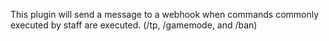 This plugin will send a message to a webhook when commands commonly executed by staff are executed. (/tp, /gamemode, and /ban)
